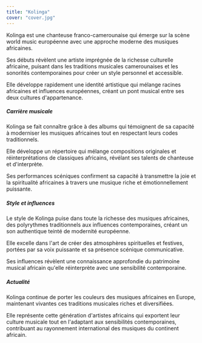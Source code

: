 ```yaml
---
title: "Kolinga"
cover: "cover.jpg"
---
```


Kolinga est une chanteuse franco-camerounaise qui émerge sur la scène world music européenne avec une approche moderne
des musiques africaines.

Ses débuts révèlent une artiste imprégnée de la richesse culturelle africaine, puisant dans les traditions musicales
camerounaises et les sonorités contemporaines pour créer un style personnel et accessible.

Elle développe rapidement une identité artistique qui mélange racines africaines et influences européennes, créant un
pont musical entre ses deux cultures d'appartenance.


##### Carrière musicale

Kolinga se fait connaître grâce à des albums qui témoignent de sa capacité à moderniser les musiques africaines tout en
respectant leurs codes traditionnels.

Elle développe un répertoire qui mélange compositions originales et réinterprétations de classiques africains, révélant
ses talents de chanteuse et d'interprète.

Ses performances scéniques confirment sa capacité à transmettre la joie et la spiritualité africaines à travers une
musique riche et émotionnellement puissante.


##### Style et influences

Le style de Kolinga puise dans toute la richesse des musiques africaines, des polyrythmes traditionnels aux influences
contemporaines, créant un son authentique teinté de modernité européenne.

Elle excelle dans l'art de créer des atmosphères spirituelles et festives, portées par sa voix puissante et sa présence
scénique communicative.

Ses influences révèlent une connaissance approfondie du patrimoine musical africain qu'elle réinterprète avec une
sensibilité contemporaine.


##### Actualité

Kolinga continue de porter les couleurs des musiques africaines en Europe, maintenant vivantes ces traditions musicales
riches et diversifiées.

Elle représente cette génération d'artistes africains qui exportent leur culture musicale tout en l'adaptant aux
sensibilités contemporaines, contribuant au rayonnement international des musiques du continent africain.
